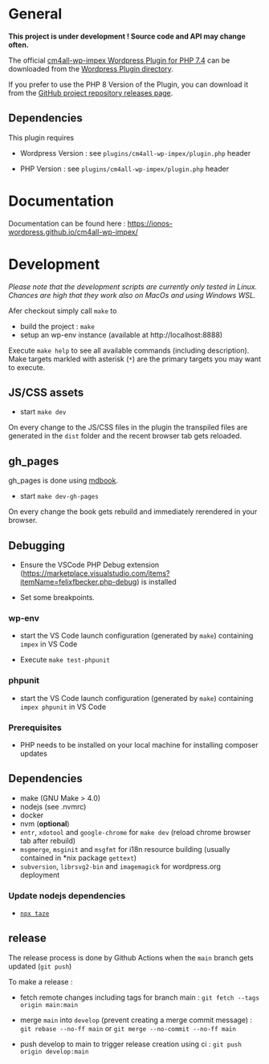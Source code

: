 # General

**This project is under development ! Source code and API may change often.**

The official [cm4all-wp-impex Wordpress Plugin for PHP 7.4](https://wordpress.org/plugins/cm4all-wp-impex/) can be downloaded from the [Wordpress Plugin directory](https://wordpress.org/plugins/cm4all-wp-impex/).

If you prefer to use the PHP 8 Version of the Plugin, you can download it from the [GitHub project repository releases page](https://github.com/IONOS-WordPress/cm4all-wp-impex/releases).

## Dependencies

This plugin requires

- Wordpress Version : see `plugins/cm4all-wp-impex/plugin.php` header

- PHP Version : see `plugins/cm4all-wp-impex/plugin.php` header

# Documentation

Documentation can be found here : https://ionos-wordpress.github.io/cm4all-wp-impex/

# Development

_Please note that the development scripts are currently only tested in Linux. Chances are high that they work also on MacOs and using Windows WSL._

Afer checkout simply call `make` to

- build the project : `make`
- setup an wp-env instance (available at http://localhost:8888)

Execute `make help` to see all available commands (including description). Make targets markled with asterisk (`*`) are the
primary targets you may want to execute.

## JS/CSS assets

- start `make dev`

On every change to the JS/CSS files in the plugin the transpiled files are generated in the `dist` folder and the recent browser tab gets reloaded.

## gh_pages

gh_pages is done using [mdbook](https://github.com/rust-lang/mdBook).

- start `make dev-gh-pages`

On every change the book gets rebuild and immediately rerendered in your browser.

## Debugging

- Ensure the VSCode PHP Debug extension (https://marketplace.visualstudio.com/items?itemName=felixfbecker.php-debug) is installed

- Set some breakpoints.

### wp-env

- start the VS Code launch configuration (generated by `make`) containing `impex` in VS Code

- Execute `make test-phpunit`

### phpunit

- start the VS Code launch configuration (generated by `make`) containing `impex phpunit` in VS Code

### Prerequisites

- PHP needs to be installed on your local machine for installing composer updates

## Dependencies

- make (GNU Make > 4.0)
- nodejs (see .nvmrc)
- docker
- nvm (**optional**)
- `entr`, `xdotool` and `google-chrome` for `make dev` (reload chrome browser tab after rebuild)
- `msgmerge`, `msginit` and `msgfmt` for i18n resource building (usually contained in \*nix package `gettext`)
- `subversion`, `librsvg2-bin` and `imagemagick` for wordpress.org deployment

### Update nodejs dependencies

- [`npx taze`](https://github.com/antfu/taze)

## release

The release process is done by Github Actions when the `main` branch gets updated (`git push`)

To make a release :

- fetch remote changes including tags for branch main : `git fetch --tags origin main:main`

- merge `main` into `develop` (prevent creating a merge commit message) : `git rebase --no-ff main` or `git merge --no-commit --no-ff main`

- push develop to main to trigger release creation using ci : `git push origin develop:main`
